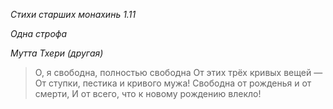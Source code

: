 *Стихи старших монахинь 1\.11*

*Одна строфа*

*Мутта Тхери \(другая\)*

> О, я свободна, полностью свободна
> От этих трёх кривых вещей —
> От ступки, пестика и кривого мужа\!
> Свободна от рожденья и от смерти,
> И от всего, что к новому рождению влекло\!